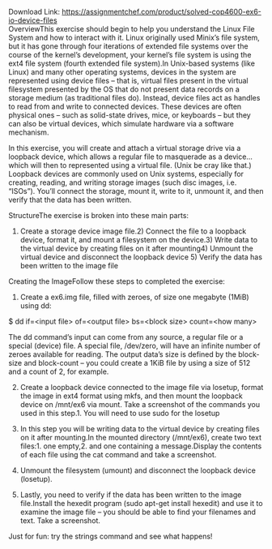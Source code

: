 Download Link: https://assignmentchef.com/product/solved-cop4600-ex6-io-device-files
<br>
OverviewThis exercise should begin to help you understand the Linux File System and how to interact with it. Linux originally used Minix’s file system, but it has gone through four iterations of extended file systems over the course of the kernel’s development, your kernel’s file system is using the ext4 file system (fourth extended file system).In Unix-based systems (like Linux) and many other operating systems, devices in the system are represented using device files – that is, virtual files present in the virtual filesystem presented by the OS that do not present data records on a storage medium (as traditional files do). Instead, device files act as handles to read from and write to connected devices. These devices are often physical ones – such as solid-state drives, mice, or keyboards – but they can also be virtual devices, which simulate hardware via a software mechanism.

In this exercise, you will create and attach a virtual storage drive via a loopback device, which allows a regular file to masquerade as a device… which will then to represented using a virtual file. (Unix be cray like that.) Loopback devices are commonly used on Unix systems, especially for creating, reading, and writing storage images (such disc images, i.e. “ISOs”). You’ll connect the storage, mount it, write to it, unmount it, and then verify that the data has been written.

StructureThe exercise is broken into these main parts:

1) Create a storage device image file.2) Connect the file to a loopback device, format it, and mount a filesystem on the device.3) Write data to the virtual device by creating files on it after mounting4) Unmount the virtual device and disconnect the loopback device 5) Verify the data has been written to the image file

Creating the ImageFollow these steps to completed the exercise:

1. Create a ex6.img file, filled with zeroes, of size one megabyte (1MiB) using dd:

$ dd if=&lt;input file&gt; of=&lt;output file&gt; bs=&lt;block size&gt; count=&lt;how many&gt;

The dd command’s input can come from any source, a regular file or a special (device) file. A special file, /dev/zero, will have an infinite number of zeroes available for reading. The output data’s size is defined by the block-size and block-count – you could create a 1KiB file by using a size of 512 and a count of 2, for example.

2. Create a loopback device connected to the image file via losetup, format the image in ext4 format using mkfs, and then mount the loopback device on /mnt/ex6 via mount. Take a screenshot of the commands you used in this step.1. You will need to use sudo for the losetup

3. In this step you will be writing data to the virtual device by creating files on it after mounting.In the mounted directory (/mnt/ex6), create two text files:1. one empty,2. and one containing a message.Display the contents of each file using the cat command and take a screenshot.

4. Unmount the filesystem (umount) and disconnect the loopback device (losetup).

5. Lastly, you need to verify if the data has been written to the image file.Install the hexedit program (sudo apt-get install hexedit) and use it to examine the image file – you should be able to find your filenames and text. Take a screenshot.

Just for fun: try the strings command and see what happens!